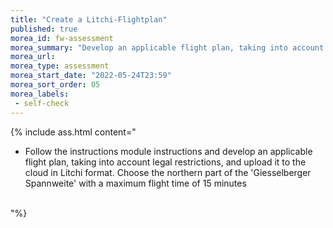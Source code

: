 ```yaml
---
title: "Create a Litchi-Flightplan"
published: true
morea_id: fw-assessment
morea_summary: "Develop an applicable flight plan, taking into account legal restrictions, and upload it to the cloud in Litchi format."
morea_url: 
morea_type: assessment
morea_start_date: "2022-05-24T23:59"
morea_sort_order: 05
morea_labels:
 - self-check
---
```

 
 
{% include ass.html content="
- Follow the instructions module instructions and develop an applicable flight plan, taking into account legal restrictions, and upload it to the cloud in Litchi format. Choose the northern part of the 'Giesselberger Spannweite' with a maximum flight time of 15 minutes <br><br>

"%}